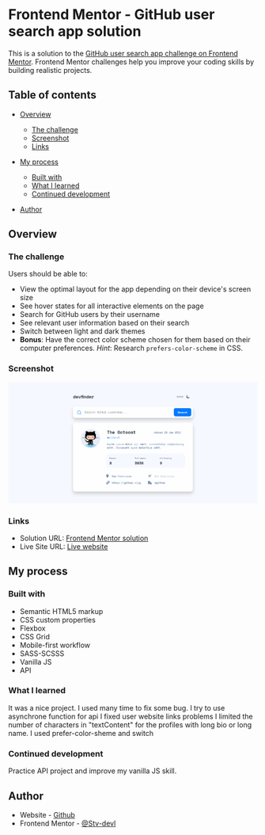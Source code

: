 # Frontend Mentor - GitHub user search app solution

This is a solution to the [GitHub user search app challenge on Frontend Mentor](https://www.frontendmentor.io/challenges/github-user-search-app-Q09YOgaH6). Frontend Mentor challenges help you improve your coding skills by building realistic projects.

## Table of contents

- [Overview](#overview)
  - [The challenge](#the-challenge)
  - [Screenshot](#screenshot)
  - [Links](#links)
- [My process](#my-process)

  - [Built with](#built-with)
  - [What I learned](#what-i-learned)
  - [Continued development](#continued-development)

- [Author](#author)

## Overview

### The challenge

Users should be able to:

- View the optimal layout for the app depending on their device's screen size
- See hover states for all interactive elements on the page
- Search for GitHub users by their username
- See relevant user information based on their search
- Switch between light and dark themes
- **Bonus**: Have the correct color scheme chosen for them based on their computer preferences. _Hint_: Research `prefers-color-scheme` in CSS.

### Screenshot

![](./Screenshot/ScreenshotFrontend%20Mentor%20GitHub%20user%20search%20app.png)

### Links

- Solution URL: [Frontend Mentor solution]()
- Live Site URL: [Live website](https://stv-devl.github.io/GitHub-user-search-app---API/)

## My process

### Built with

- Semantic HTML5 markup
- CSS custom properties
- Flexbox
- CSS Grid
- Mobile-first workflow
- SASS-SCSSS
- Vanilla JS
- API

### What I learned

It was a nice project. I used many time to fix some bug.
I try to use asynchrone function for api
I fixed user website links problems
I limited the number of characters in "textContent" for the profiles with long bio or long name.
I used prefer-color-sheme and switch

### Continued development

Practice API project and improve my vanilla JS skill.

## Author

- Website - [Github](https://github.com/Stv-devl)
- Frontend Mentor - [@Stv-devl](https://www.frontendmentor.io/profile/Stv-devl)
